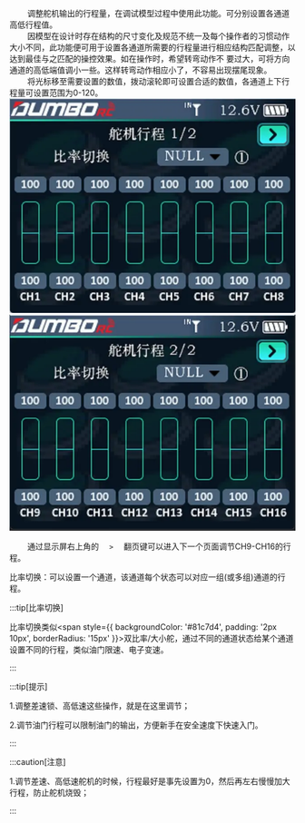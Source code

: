         调整舵机输出的行程量，在调试模型过程中使用此功能。可分别设置各通道高低行程值。<br/>
        因模型在设计时存在结构的尺寸变化及规范不统一及每个操作者的习惯动作大小不同，此功能便可用于设置各通道所需要的行程量进行相应结构匹配调整，以达到最佳与之匹配的操控效果。如在操作时，希望转弯动作不
要过大，可将方向通道的高低端值调小一些。这样转弯动作相应小了，不容易出现摆尾现象。<br/>
        将光标移至需要设置的数值，拨动滚轮即可设置合适的数值，各通道上下行程量可设置范围为0-120。
         ![](../pic/241.webp) <br/>
         ![](../pic/242.webp)

        通过显示屏右上角的   `   >   `  翻页键可以进入下一个页面调节CH9-CH16的行程。

比率切换：可以设置一个通道，该通道每个状态可以对应一组(或多组)通道的行程。

:::tip[比率切换]

比率切换类似<span style={{ backgroundColor: '#81c7d4', padding: '2px 10px', borderRadius: '15px' }}>双比率/大小舵</span>，通过不同的通道状态给某个通道设置不同的行程，类似油门限速、电子变速。

:::

:::tip[提示]

1.调整差速锁、高低速这些操作，就是在这里调节；

2.调节油门行程可以限制油门的输出，方便新手在安全速度下快速入门。

:::

:::caution[注意]

1.调节差速、高低速舵机的时候，行程最好是事先设置为0，然后再左右慢慢加大行程，防止舵机烧毁；

:::
